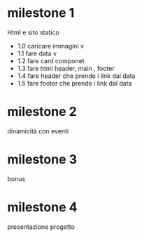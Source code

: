 # milestone 1

Html e sito statico

- 1.0 caricare immagini v
- 1.1 fare data v
- 1.2 fare card componet
- 1.3 fare html header, main , footer
- 1.4 fare header che prende i link dal data
- 1.5 fare footer che prende i link dal data

# milestone 2

dinamicità con eventi

# milestone 3

bonus

# milestone 4

presentazione progetto
